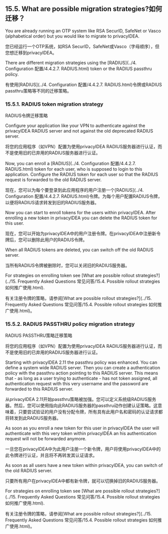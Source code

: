 ## 15.5. What are possible migration strategies?如何迁移？

You are already running an OTP system like RSA SecurID, SafeNet or Vasco (alphabetical order) but you would like to migrate to privacyIDEA.

您已经运行一个OTP系统，如RSA SecurID，SafeNet或Vasco（字母顺序），但您想迁移到privacyIDEA。

There are different migration strategies using the [RADIUS](../4. Configuration 配置/4.4.2.7. RADIUS.html) token or the RADIUS passthru policy.

有使用[RADIUS](../4. Configuration 配置/4.4.2.7. RADIUS.html)令牌或RADIUS passthru策略等不同的迁移策略。

### 15.5.1. RADIUS token migration strategy

RADIUS令牌迁移策略

Configure your application like your VPN to authenticate against the privacyIDEA RADIUS server and not against the old deprecated RADIUS server.

将您的应用程序（如VPN）配置为使用privacyIDEA RADIUS服务器进行认证，而不是使用旧的已弃用的RADIUS服务器进行认证。

Now, you can enroll a [RADIUS](../4. Configuration 配置/4.4.2.7. RADIUS.html) token for each user, who is supposed to login to this application. Configure the RADIUS token for each user so that the RADIUS request is forwarded to the old RADIUS server.

现在，您可以为每个要登录到此应用程序的用户注册一个[RADIUS](../4. Configuration 配置/4.4.2.7. RADIUS.html)令牌。为每个用户配置RADIUS令牌，以便将RADIUS请求转发到旧的RADIUS服务器。

Now you can start to enroll tokens for the users within privacyIDEA. After enrolling a new token in privacyIDEA you can delete the RADIUS token for this user.

现在，您可以开始为privacyIDEA中的用户注册令牌。在privacyIDEA中注册新令牌后，您可以删除此用户的RADIUS令牌。

When all RADIUS tokens are deleted, you can switch off the old RADIUS server.

当所有RADIUS令牌被删除时，您可以关闭旧的RADIUS服务器。

For strategies on enrolling token see [What are possible rollout strategies?](../15. Frequently Asked Questions 常见问答/15.4. Possible rollout strategies 如何推广使用.html).

有关注册令牌的策略，请参阅[What are possible rollout strategies?](../15. Frequently Asked Questions 常见问答/15.4. Possible rollout strategies 如何推广使用.html)。

### 15.5.2. RADIUS PASSTHRU policy migration strategy

RADIUS PASSTHRU策略迁移策略

将您的应用程序（如VPN）配置为使用privacyIDEA RADIUS服务器进行认证，而不是使用旧的已弃用的RADIUS服务器进行认证。

Starting with privacyIDEA 2.11 the passthru policy was enhanced. You can define a system wide RADIUS server. Then you can create a authentication policy with the passthru action pointing to this RADIUS server. This means that - as long as a user trying to authenticate - has not token assigned, all authentication request with this very username and the password are forwarded to this RADIUS server.

从privacyIDEA 2.11开始passthru策略被加强。您可以定义系统级RADIUS服务器。然后，您可以使用指向此RADIUS服务器的passthru动作创建认证策略。这意味着，只要尝试验证的用户没有分配令牌，所有具有此用户名和密码的认证请求都将转发到此RADIUS服务器。

As soon as you enroll a new token for this user in privacyIDEA the user will authenticate with this very token within privacyIDEA an his authentication request will not be forwarded anymore.

一旦您在privacyIDEA中为此用户注册一个新令牌，用户将使用privacyIDEA中的此令牌进行认证，并且将不再转发其认证请求。

As soon as all users have a new token within privacyIDEA, you can switch of the old RADIUS server.

只要所有用户在privacyIDEA中都有新令牌，就可以切换掉旧的RADIUS服务器。

For strategies on enrolling token see [What are possible rollout strategies?](../15. Frequently Asked Questions 常见问答/15.4. Possible rollout strategies 如何推广使用.html).

有关注册令牌的策略，请参阅[What are possible rollout strategies?](../15. Frequently Asked Questions 常见问答/15.4. Possible rollout strategies 如何推广使用.html)。